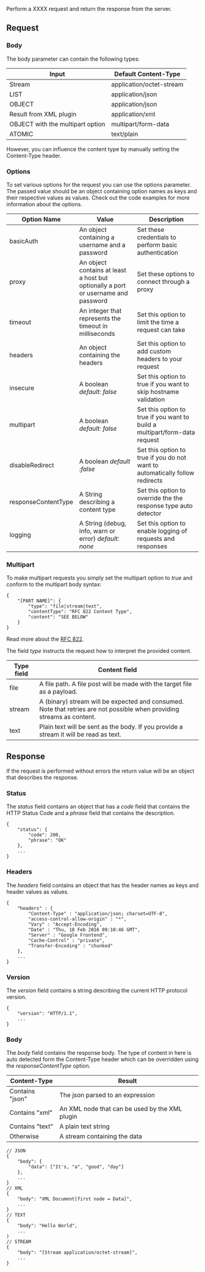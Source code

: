 Perform a XXXX request and return the response from the server.

## Request
### Body
The body parameter can contain the following types:

| Input                            | Default Content-Type     |
| -------------------------------- | ------------------------ |
| Stream                           | application/octet-stream |
| LIST                             | application/json         |
| OBJECT                           | application/json         |
| Result from XML plugin           | application/xml          |
| OBJECT with the multipart option | multipart/form-data      |
| ATOMIC                           | text/plain               |

However, you can influence the content type by manually setting the 
Content-Type header.

### Options
To set various options for the request you can use the options parameter. 
The passed value should be an object containing
option names as keys and their respective values as values.
Check out the code examples for more information about the options.

| Option Name         | Value                                                                             | Description                                                                       |
| ------------------- | --------------------------------------------------------------------------------- | --------------------------------------------------------------------------------- |
| basicAuth           | An object containing a username and a password                                    | Set these credentials to perform basic authentication                             |
| proxy               | An object contains at least a host but optionally a port or username and password | Set these options to connect through a proxy                                      |
| timeout             | An integer that represents the timeout in milliseconds                            | Set this option to limit the time a request can take                              |
| headers             | An object containing the headers                                                  | Set this option to add custom headers to your request                             |
| insecure            | A boolean *default: false*                                                        | Set this option to true if you want to skip hostname validation                   |
| multipart           | A boolean *default: false*                                                        | Set this option to true if you want to build a multipart/form-data request        |
| disableRedirect     | A boolean *default :false*                                                        | Set this option to true if you do not want to automatically follow redirects      |
| responseContentType | A String describing a content type                                                | Set this option to override the the response type auto detector                   |
| logging             | A String (debug, info, warn or error) *default: none*                             | Set this option to enable logging of requests and responses                       |

### Multipart
To make multipart requests you simply set the multipart option to *true* 
and conform to the multipart body syntax:

    {
        "[PART NAME]": {
            "type": "file|stream|text",
            "contentType": "RFC 822 Content Type",
            "content": "SEE BELOW"
        }
    }

Read more about the [RFC 822](https://www.w3.org/Protocols/rfc1341/4_Content-Type.html).

The field *type* instructs the request how to interpret the provided content.

| Type field | Content field                                                                                                          |
| ---------- | ---------------------------------------------------------------------------------------------------------------------- |
| file       | A file path. A file post will be made with the target file as a payload.                                               |
| stream     | A (binary) stream will be expected and consumed. Note that retries are not possible when providing streams as content. |
| text       | Plain text will be sent as the body. If you provide a stream it will be read as text.                                  | 

## Response
If the request is performed without errors the return value will be an 
object that describes the response.

### Status
The *status* field contains an object that has a *code* field that 
contains the HTTP Status Code and a *phrase* field that contains the 
description.

    {
        "status": {
            "code": 200,
            "phrase": "OK"
        },
        ...
    }
    
### Headers
The *headers* field contains an object that has the header names as keys 
and header values as values.

    {
        "headers" : {
            "Content-Type" : "application/json; charset=UTF-8",
            "access-control-allow-origin" : "*",
            "Vary" : "Accept-Encoding",
            "Date" : "Thu, 18 Feb 2016 09:10:46 GMT",
            "Server" : "Google Frontend",
            "Cache-Control" : "private",
            "Transfer-Encoding" : "chunked"
        },
        ...
    }

### Version
The *version* field contains a string describing the current HTTP 
protocol version.

    {
        "version": "HTTP/1.1",
        ...
    }

### Body
The *body* field contains the response body. The type of content in here 
is auto detected form the Content-Type header which can be overridden
 using the *responseContentType* option.

| Content-Type    | Result                                         |
| --------------- | ---------------------------------------------- |
| Contains "json" | The json parsed to an expression               |
| Contains "xml"  | An XML node that can be used by the XML plugin |
| Contains "text" | A plain text string                            |
| Otherwise       | A stream containing the data                   |

    // JSON
    {
        "body": {
            "data": ["It's, "a", "good", "day"]
        },
        ...
    }
    // XML
    {
        "body": "XML Document[first node = Data]",
        ...
    }
    // TEXT
    {
        "body": "Hello World",
        ...
    )
    // STREAM
    {
        "body": "[Stream application/octet-stream]",
        ...
    }